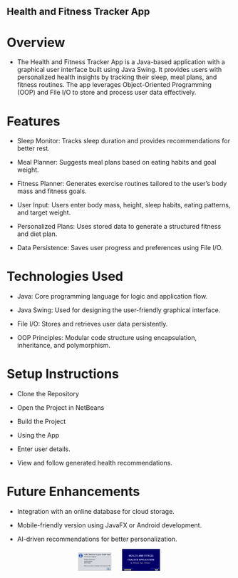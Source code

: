 ## Health and Fitness Tracker App

# Overview
* The Health and Fitness Tracker App is a Java-based application with a graphical user interface built using Java Swing. It provides users with personalized health insights by tracking their sleep, meal plans, and fitness routines. The app leverages Object-Oriented Programming (OOP) and File I/O to store and process user data effectively.

# Features

* Sleep Monitor: Tracks sleep duration and provides recommendations for better rest.

* Meal Planner: Suggests meal plans based on eating habits and goal weight.

* Fitness Planner: Generates exercise routines tailored to the user’s body mass and fitness goals.

* User Input: Users enter body mass, height, sleep habits, eating patterns, and target weight.

* Personalized Plans: Uses stored data to generate a structured fitness and diet plan.

* Data Persistence: Saves user progress and preferences using File I/O.

# Technologies Used

* Java: Core programming language for logic and application flow.

* Java Swing: Used for designing the user-friendly graphical interface.

* File I/O: Stores and retrieves user data persistently.

* OOP Principles: Modular code structure using encapsulation, inheritance, and polymorphism.

# Setup Instructions

* Clone the Repository

* Open the Project in NetBeans

* Build the Project

* Using the App

* Enter user details.

* View and follow generated health recommendations.


# Future Enhancements

* Integration with an online database for cloud storage.

* Mobile-friendly version using JavaFX or Android development.

* AI-driven recommendations for better personalization.

<p align="center">
  <img src="target/Welcome.jpg" alt="Welcome" width="15%">
  &nbsp;&nbsp;&nbsp;&nbsp;
  <img src="target/Start.jpg" alt="Start" width="17%">
</p>
